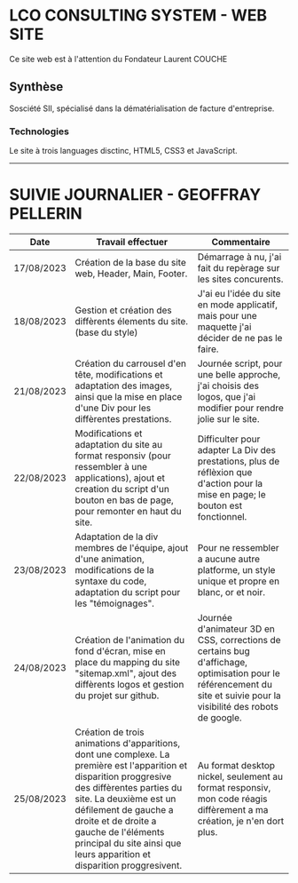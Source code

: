# LCO CONSULTING SYSTEM - WEB SITE

Ce site web est à l'attention du Fondateur Laurent COUCHE

## Synthèse

Sosciété SII, spécialisé dans la dématérialisation de facture d'entreprise.

### Technologies

Le site à trois languages disctinc, HTML5, CSS3 et JavaScript.

*********************************************************************************
# SUIVIE JOURNALIER - GEOFFRAY PELLERIN

| Date        | Travail effectuer    | Commentaire |
| ------|-----|-----|
| 17/08/2023  	| Création de la base du site web, Header, Main, Footer.	| Démarrage à nu, j'ai fait du repèrage sur les sites concurents.	|
| 18/08/2023 	| Gestion et création des diffèrents élements du site. (base du style) 	| J'ai eu l'idée du site en mode applicatif, mais pour une maquette j'ai décider de ne pas le faire. 	|
| 21/08/2023 	| Création du carrousel d'en tête, modifications et adaptation des images, ainsi que la mise en place d'une Div pour les diffèrentes prestations.	| Journée script, pour une belle approche, j'ai choisis des logos, que j'ai modifier pour rendre jolie sur le site.	|
| 22/08/2023 	| Modifications et adaptation du site au format responsiv (pour ressembler à une applications), ajout et creation du script d'un bouton en bas de page, pour remonter en haut du site.	| Difficulter pour adapter La Div des prestations, plus de réflèxion que d'action pour la mise en page; le bouton est fonctionnel.	|
| 23/08/2023 	| Adaptation de la div membres de l'équipe, ajout d'une animation, modifications de la syntaxe du code, adaptation du script pour les "témoignages". 	| Pour ne ressembler a aucune autre platforme, un style unique et propre en blanc, or et noir.	|
| 24/08/2023  	| Création de l'animation du fond d'écran, mise en place du mapping du site "sitemap.xml", ajout des diffèrents logos et gestion du projet sur github. 	| Journée d'animateur 3D en CSS, corrections de certains bug d'affichage, optimisation pour le référencement du site et suivie pour la visibilité des robots de google. 	|
| 25/08/2023  	|  Création de trois animations d'apparitions, dont une complexe. La première est l'apparition et disparition proggresive des diffèrentes parties du site. La deuxième est un défilement de gauche a droite et de droite a gauche de l'éléments principal du site ainsi que leurs apparition et disparition proggresivent.	| Au format desktop nickel, seulement au format responsiv, mon code réagis diffèrement a ma création, je n'en dort plus.	|   
